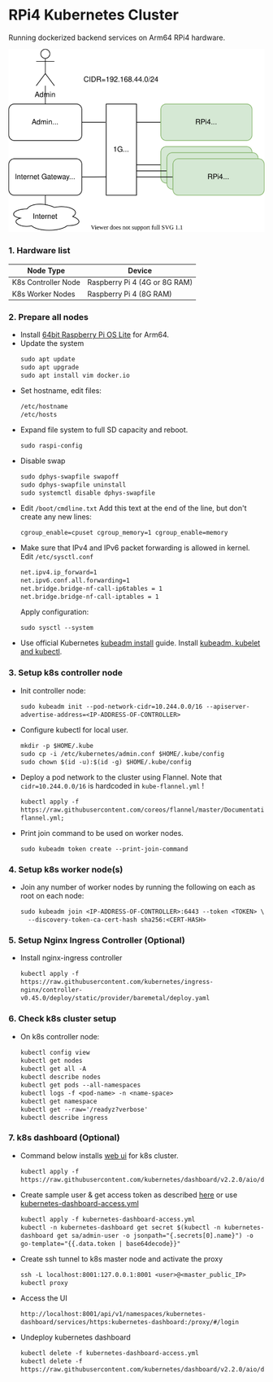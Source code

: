 # RPi4 Kubernetes Cluster 
Running dockerized backend services on Arm64 RPi4 hardware.

![architecture](docs/architecture.svg)

### 1. Hardware list
| Node Type           | Device                        |
|---------------------|-------------------------------|
| K8s Controller Node | Raspberry Pi 4 (4G or 8G RAM) |
| K8s Worker Nodes    | Raspberry Pi 4 (8G RAM)       |

### 2. Prepare all nodes
* Install [64bit Raspberry Pi OS Lite](https://downloads.raspberrypi.org/raspios_lite_arm64/) for Arm64.
* Update the system
  ```
  sudo apt update
  sudo apt upgrade
  sudo apt install vim docker.io 
  ``` 
* Set hostname, edit files:
  ```
  /etc/hostname
  /etc/hosts
  ```
* Expand file system to full SD capacity and reboot.
  ```
  sudo raspi-config
  ```
* Disable swap
  ```
  sudo dphys-swapfile swapoff
  sudo dphys-swapfile uninstall
  sudo systemctl disable dphys-swapfile
  ```
* Edit ``/boot/cmdline.txt`` Add this text at the end of the line, but don't create any new lines:
  ```
  cgroup_enable=cpuset cgroup_memory=1 cgroup_enable=memory
  ```
* Make sure that IPv4 and IPv6 packet forwarding is allowed in kernel. Edit ``/etc/sysctl.conf``
  ```
  net.ipv4.ip_forward=1
  net.ipv6.conf.all.forwarding=1
  net.bridge.bridge-nf-call-ip6tables = 1
  net.bridge.bridge-nf-call-iptables = 1
  ```
  Apply configuration:
  ```
  sudo sysctl --system 
  ```
* Use official Kubernetes [kubeadm install](https://kubernetes.io/docs/setup/production-environment/tools/kubeadm/install-kubeadm/) guide.
  Install [kubeadm, kubelet and kubectl](https://kubernetes.io/docs/setup/production-environment/tools/kubeadm/install-kubeadm/#installing-kubeadm-kubelet-and-kubectl).

### 3. Setup k8s controller node  
* Init controller node:
  ```
  sudo kubeadm init --pod-network-cidr=10.244.0.0/16 --apiserver-advertise-address=<IP-ADDRESS-OF-CONTROLLER> 
  ```
* Configure kubectl for local user.
  ```
  mkdir -p $HOME/.kube
  sudo cp -i /etc/kubernetes/admin.conf $HOME/.kube/config
  sudo chown $(id -u):$(id -g) $HOME/.kube/config
  ```
* Deploy a pod network to the cluster using Flannel. Note that ``cidr=10.244.0.0/16`` is hardcoded in ``kube-flannel.yml`` !
  ```
  kubectl apply -f https://raw.githubusercontent.com/coreos/flannel/master/Documentation/kube-flannel.yml;  
  ```
* Print join command to be used on worker nodes.  
  ```
  sudo kubeadm token create --print-join-command
  ```
  
### 4. Setup k8s worker node(s)  
* Join any number of worker nodes by running the following on each as root on each node:
  ```
  sudo kubeadm join <IP-ADDRESS-OF-CONTROLLER>:6443 --token <TOKEN> \
    --discovery-token-ca-cert-hash sha256:<CERT-HASH> 
  ```

### 5. Setup Nginx Ingress Controller (Optional)
* Install nginx-ingress controller
  ```
  kubectl apply -f https://raw.githubusercontent.com/kubernetes/ingress-nginx/controller-v0.45.0/deploy/static/provider/baremetal/deploy.yaml
  ```

### 6. Check k8s cluster setup 
* On k8s controller node:
  ```
  kubectl config view
  kubectl get nodes
  kubectl get all -A
  kubectl describe nodes
  kubectl get pods --all-namespaces
  kubectl logs -f <pod-name> -n <name-space>
  kubectl get namespace
  kubectl get --raw='/readyz?verbose'
  kubectl describe ingress
  ```
  
### 7. k8s dashboard (Optional)
* Command below installs [web ui](https://kubernetes.io/docs/tasks/access-application-cluster/web-ui-dashboard/) for k8s cluster.
  ```
  kubectl apply -f https://raw.githubusercontent.com/kubernetes/dashboard/v2.2.0/aio/deploy/recommended.yaml
  ```
* Create sample user & get access token as described [here](https://github.com/kubernetes/dashboard/blob/master/docs/user/access-control/creating-sample-user.md)
  or use [kubernetes-dashboard-access.yml](kubernetes-dashboard-access.yml)
  ```
  kubectl apply -f kubernetes-dashboard-access.yml
  kubectl -n kubernetes-dashboard get secret $(kubectl -n kubernetes-dashboard get sa/admin-user -o jsonpath="{.secrets[0].name}") -o go-template="{{.data.token | base64decode}}"
  ```
* Create ssh tunnel to k8s master node and activate the proxy
  ```
  ssh -L localhost:8001:127.0.0.1:8001 <user>@<master_public_IP>  
  kubectl proxy
  ```
* Access the UI
  ```
  http://localhost:8001/api/v1/namespaces/kubernetes-dashboard/services/https:kubernetes-dashboard:/proxy/#/login
  ```
* Undeploy kubernetes dashboard
  ```
  kubectl delete -f kubernetes-dashboard-access.yml
  kubectl delete -f https://raw.githubusercontent.com/kubernetes/dashboard/v2.2.0/aio/deploy/recommended.yaml  
  ```